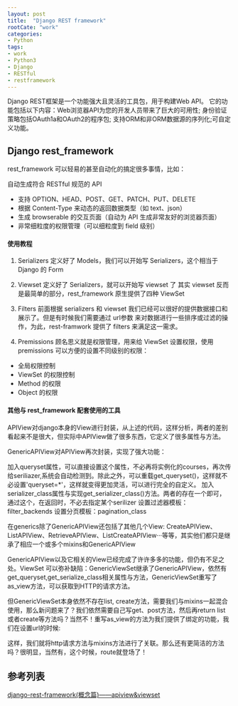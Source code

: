 ```yaml
---
layout: post
title:  "Django REST framework"
rootCate: "work"
categories:
- Python
tags:
- work
- Python3
- Django
- RESTful
- restframework
---
```


Django REST框架是一个功能强大且灵活的工具包，用于构建Web API。
它的功能包括以下内容：Web浏览器API为您的开发人员带来了巨大的可用性; 身份验证策略包括OAuth1a和OAuth2的程序包; 支持ORM和非ORM数据源的序列化;可自定义功能。

<!---more--->

## Django rest_framework
rest_framework 可以轻易的甚至自动化的搞定很多事情，比如：

自动生成符合 RESTful 规范的 API
+ 支持 OPTION、HEAD、POST、GET、PATCH、PUT、DELETE
+ 根据 Content-Type 来动态的返回数据类型（如 text、json）
+ 生成 browserable 的交互页面（自动为 API 生成非常友好的浏览器页面）
+ 非常细粒度的权限管理（可以细粒度到 field 级别）

#### 使用教程
1. Serializers
定义好了 Models，我们可以开始写 Serializers，这个相当于 Django 的 Form

2. Viewset
定义好了 Serializers，就可以开始写 viewset 了
其实 viewset 反而是最简单的部分，rest_framework 原生提供了四种 ViewSet

3. Filters
前面根据 serializers 和 viewset 我们已经可以很好的提供数据接口和展示了。但是有时候我们需要通过 url参数 来对数据进行一些排序或过滤的操作，为此，rest-framwork 提供了 filters 来满足这一需求。

4. Premissions
顾名思义就是权限管理，用来给 ViewSet 设置权限，使用 premissions 可以方便的设置不同级别的权限：
+ 全局权限控制
+ ViewSet 的权限控制
+ Method 的权限
+ Object 的权限

#### 其他与 rest_framework 配套使用的工具
APIView对django本身的View进行封装，从上述的代码，这样分析，两者的差别看起来不是很大，但实际中APIView做了很多东西，它定义了很多属性与方法。

GenericAPIView对APIView再次封装，实现了强大功能：

加入queryset属性，可以直接设置这个属性，不必再将实例化的courses，再次传给seriliazer,系统会自动检测到。除此之外，可以重载get_queryset()，这样就不必设置'queryset=*'，这样就变得更加灵活，可以进行完全的自定义。
加入serializer_class属性与实现get_serializer_class()方法。两者的存在一个即可，通过这个，在返回时，不必去指定某个serilizer
设置过滤器模板：filter_backends
设置分页模板：pagination_class

在generics除了GenericAPIView还包括了其他几个View: CreateAPIView、ListAPIView、RetrieveAPIView、ListCreateAPIView···等等，其实他们都只是继承了相应一个或多个mixins和GenericAPIView

GenericAPIView以及它相关的View已经完成了许许多多的功能，但仍有不足之处。ViewSet 可以弥补缺陷：GenericViewSet继承了GenericAPIView，依然有get_queryset,get_serialize_class相关属性与方法，GenericViewSet重写了as_view方法，可以获取到HTTP的请求方法。

但GenericViewSet本身依然不存在list, create方法，需要我们与mixins一起混合使用，那么新问题来了？我们依然需要自己写get、post方法，然后再return list或者create等方法吗？当然不！重写as_view的方法为我们提供了绑定的功能，我们在设置url的时候:

这样，我们就将http请求方法与mixins方法进行了关联。那么还有更简洁的方法吗？很明显，当然有，这个时候，route就登场了！


## 参考列表
[django-rest-framework(概念篇)——apiview&viewset](https://www.jianshu.com/p/2700ff413250)
